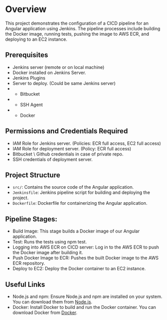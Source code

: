 # Overview

This project demonstrates the configuration of a CICD pipeline for an Angular application using Jenkins. The pipeline processes include building the Docker image, running tests, pushing the image to AWS ECR, and deploying to an EC2 instance.

## Prerequisites 

- Jenkins server (remote or on local machine)
- Docker installed on Jenkins Server.
- Jenkins Plugins 
- Server to deploy. (Could be same Jenkins server) 
- - Bitbucket
- - SSH Agent
- - Docker

## Permissions and Credentials Required
- IAM Role for Jenkins server. (Policies: ECR full access, EC2 full access)
- IAM Role for deployment server. (Policy: ECR full access)
- Bitbucket \ Github credentials in case of private repo.
- SSH credentials of deployment server.

## Project Structure

- `src/`: Contains the source code of the Angular application.
- `Jenkinsfile`: Jenkins pipeline script for building and deploying the project.
- `Dockerfile`: Dockerfile for containerizing the Angular application.

## Pipeline Stages:

- Build Image: This stage builds a Docker image of our Angular application.
- Test: Runs the tests using npm test.
- Logging into AWS ECR on CICD server: Log in to the AWS ECR to push the Docker image after building it.
- Push Docker Image to ECR: Pushes the built Docker image to the AWS ECR repository.
- Deploy to EC2: Deploy the Docker container to an EC2 instance.

## Useful Links
- Node.js and npm: Ensure Node.js and npm are installed on your system. You can download them from [Node.js](https://nodejs.org/).
- Docker: Install Docker to build and run the Docker container. You can download Docker from [Docker](https://www.docker.com/).


